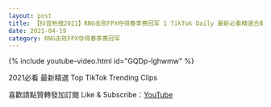 ```yaml
---
layout: post
title: 【抖音熱搜2021】RNG击败FPX夺得春季赛冠军 1 TikTok Daily 最新必看精選合集2021 04 19
date: 2021-04-19
category: RNG击败FPX夺得春季赛冠军
---
```


{% include youtube-video.html id="GQDp-lghwmw" %}

2021必看 最新精選 Top TikTok Trending Clips

喜歡請點贊轉發加訂閱 Like & Subscribe：[YouTube](https://www.youtube.com/channel/UCAoR7VcanIPd04uEq_GIylA/videos)

